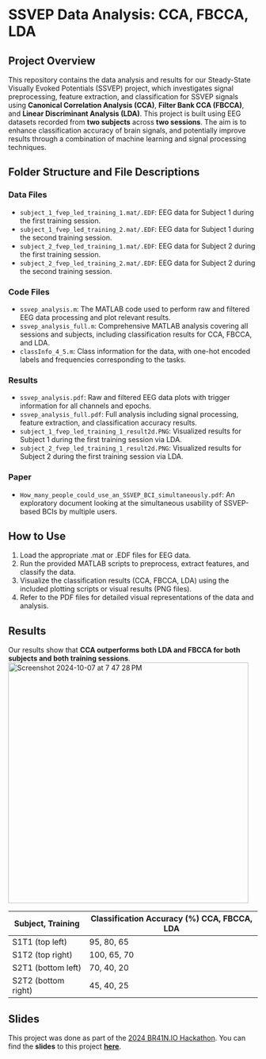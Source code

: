 # SSVEP Data Analysis: CCA, FBCCA, LDA


## Project Overview
This repository contains the data analysis and results for our Steady-State Visually Evoked Potentials (SSVEP) project, which investigates signal preprocessing, feature extraction, and classification for SSVEP signals using **Canonical Correlation Analysis (CCA)**, **Filter Bank CCA (FBCCA)**, and **Linear Discriminant Analysis (LDA)**. This project is built using EEG datasets recorded from **two subjects** across **two sessions**. The aim is to enhance classification accuracy of brain signals, and potentially improve results through a combination of machine learning and signal processing techniques.

## Folder Structure and File Descriptions

### Data Files
- `subject_1_fvep_led_training_1.mat/.EDF`: EEG data for Subject 1 during the first training session.
- `subject_1_fvep_led_training_2.mat/.EDF`: EEG data for Subject 1 during the second training session.
- `subject_2_fvep_led_training_1.mat/.EDF`: EEG data for Subject 2 during the first training session.
- `subject_2_fvep_led_training_2.mat/.EDF`: EEG data for Subject 2 during the second training session.

### Code Files
- `ssvep_analysis.m`: The MATLAB code used to perform raw and filtered EEG data processing and plot relevant results.
- `ssvep_analysis_full.m`: Comprehensive MATLAB analysis covering all sessions and subjects, including classification results for CCA, FBCCA, and LDA.
- `classInfo_4_5.m`: Class information for the data, with one-hot encoded labels and frequencies corresponding to the tasks.

### Results
- `ssvep_analysis.pdf`: Raw and filtered EEG data plots with trigger information for all channels and epochs.
- `ssvep_analysis_full.pdf`: Full analysis including signal processing, feature extraction, and classification accuracy results.
- `subject_1_fvep_led_training_1_result2d.PNG`: Visualized results for Subject 1 during the first training session via LDA.
- `subject_2_fvep_led_training_1_result2d.PNG`: Visualized results for Subject 2 during the first training session via LDA.

### Paper
- `How_many_people_could_use_an_SSVEP_BCI_simultaneously.pdf`: An exploratory document looking at the simultaneous usability of SSVEP-based BCIs by multiple users.

## How to Use
1. Load the appropriate .mat or .EDF files for EEG data.
2. Run the provided MATLAB scripts to preprocess, extract features, and classify the data.
3. Visualize the classification results (CCA, FBCCA, LDA) using the included plotting scripts or visual results (PNG files).
4. Refer to the PDF files for detailed visual representations of the data and analysis.

## Results
Our results show that **CCA outperforms both LDA and FBCCA for both subjects and both training sessions**. 
<img width="485" alt="Screenshot 2024-10-07 at 7 47 28 PM" src="https://github.com/user-attachments/assets/adbaf378-fb55-468b-8d06-2ca4497e8252">


| Subject, Training   | Classification Accuracy (%) CCA, FBCCA, LDA |
|---------------------|---------------------------------------------|
| S1T1 (top left)      | 95, 80, 65                                  |
| S1T2 (top right)     | 100, 65, 70                                 |
| S2T1 (bottom left)   | 70, 40, 20                                  |
| S2T2 (bottom right)  | 45, 40, 25                                  |


## Slides
This project was done as part of the [2024 BR41N.IO Hackathon](https://www.br41n.io/IEEE-SMC-2024). You can find the **slides** to this project **[here](https://docs.google.com/presentation/d/1HL1KEYquqq7TUbjNczR6fmc6t5TpPdv-/edit?usp=drive_link&ouid=112230274661781285675&rtpof=true&sd=true)**.  
